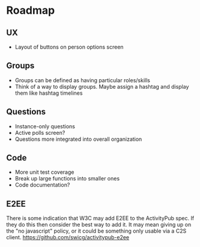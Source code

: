 # Roadmap

## UX
 * Layout of buttons on person options screen

## Groups

 * Groups can be defined as having particular roles/skills
 * Think of a way to display groups. Maybe assign a hashtag and display them like hashtag timelines

## Questions

 * Instance-only questions
 * Active polls screen?
 * Questions more integrated into overall organization

## Code

 * More unit test coverage
 * Break up large functions into smaller ones
 * Code documentation?

## E2EE

There is some indication that W3C may add E2EE to the ActivityPub spec.
If they do this then consider the best way to add it. It may mean giving up
on the "no javascript" policy, or it could be something only usable
via a C2S client.
https://github.com/swicg/activitypub-e2ee

